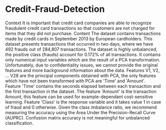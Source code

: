 # Credit-Fraud-Detection
Context  It is important that credit card companies are able to recognize fraudulent credit card transactions so that customers are not charged for items that they did not purchase.  Content  The dataset contains transactions made by credit cards in September 2013 by European cardholders.  This dataset presents transactions that occurred in two days, where we have 492 frauds out of 284,807 transactions. The dataset is highly unbalanced, the positive class (frauds) account for 0.172% of all transactions.  It contains only numerical input variables which are the result of a PCA transformation. Unfortunately, due to confidentiality issues, we cannot provide the original features and more background information about the data. Features V1, V2, … V28 are the principal components obtained with PCA, the only features which have not been transformed with PCA are 'Time' and 'Amount'. Feature 'Time' contains the seconds elapsed between each transaction and the first transaction in the dataset. The feature 'Amount' is the transaction Amount, this feature can be used for example-dependant cost-sensitive learning. Feature 'Class' is the response variable and it takes value 1 in case of fraud and 0 otherwise.  Given the class imbalance ratio, we recommend measuring the accuracy using the Area Under the Precision-Recall Curve (AUPRC). Confusion matrix accuracy is not meaningful for unbalanced classification.
